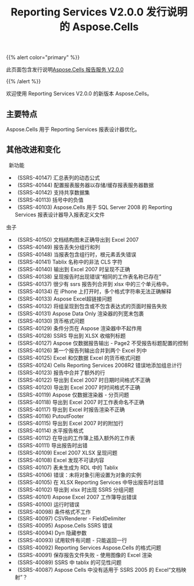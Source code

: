 ﻿---
title: Reporting Services V2.0.0 发行说明的 Aspose.Cells
type: docs
weight: 10
url: /zh/reportingservices/aspose-cells-for-reporting-services-v2-0-0-release-notes/
---
{{% alert color="primary" %}} 

此页面包含发行说明[Aspose.Cells 报告服务 V2.0.0](https://downloads.aspose.com/cells/reportingservices/new-releases/aspose.cells-for-reporting-services-v2.0.0/)

{{% /alert %}} 

欢迎使用 Reporting Services V2.0.0 的新版本 Aspose.Cells。
## **主要特点**
Aspose.Cells 用于 Reporting Services 报表设计器优化。
## **其他改进和变化**
 ` `新功能

- ` `(SSRS-40147) 汇总表列的动态公式
- ` `(SSRS-40144) 配置报表服务器以存储/缓存报表服务器数据
- ` `(SSRS-40142) 支持共享数据集
- ` `(SSRS-40113) 括号中的负值
- ` `(SSRS-40103) Aspose.Cells 用于 SQL Server 2008 的 Reporting Services 报表设计器导入报表定义文件

虫子

- ` `(SSRS-40150) 文档结构图未正确导出到 Excel 2007
- ` `(SSRS-40149) 报告丢失分组行和列
- ` `(SSRS-40148) 当报表包含组行时，根元素丢失错误
- ` `(SSRS-40141) Tablix 名称中的非法 CLS 字符
- ` `(SSRS-40140) 输出到 Excel 2007 时呈现不正确
- ` `(SSRS-40138) 呈现报告时出现错误“相同的工作表名称已存在”
- ` `(SSRS-40137) 很少有 ssrs 报告列合并到 xlsx 中的三个单元格中。
- ` `(SSRS-40134) 在 iPhone 上打开时，多个格式字符串无法正确解释
- ` `(SSRS-40133) Aspose Excel超链接问题
- ` `(SSRS-40132) 将组呈现到包含或不包含表达式的页面时报告失败
- ` `(SSRS-40131) Aspose Data Only 渲染器的列宽未包裹
- ` `(SSRS-40130) 货币格式问题
- ` `(SSRS-40129) 条件分页在 Aspose 渲染器中不起作用
- ` `(SSRS-40128) SSRS 导出到 XLSX 收缩列标题
- ` `(SSRS-40127) Aspose 仅数据报告输出 - Page2 不受报告标题配置的控制
- ` `(SSRS-40126) 第一个报告列输出合并到两个 Excel 列中
- ` `(SSRS-40125) Excel 和仅数据 Excel 的货币格式问题
- ` `(SSRS-40124) Cells Reporting Services 2008R2 错误地添加组总计行
- ` `(SSRS-40123) 报告中合并了额外的行
- ` `(SSRS-40122) 导出到 Excel 2007 时日期时间格式不正确
- ` `(SSRS-40120) 导出到 Excel 2007 时时间格式不正确
- ` `(SSRS-40119) Aspose 仅数据渲染器 - 分页问题
- ` `(SSRS-40118) 导出到 Excel 2007 时工作表命名不正确
- ` `(SSRS-40117) 导出到 Excel 时报告渲染不正确
- ` `(SSRS-40116) PutoutFooter
- ` `(SSRS-40115) 导出到 Excel 2007 时的附加行
- ` `(SSRS-40114) 水平报告格式
- ` `(SSRS-40112) 在导出的工作簿上插入额外的工作表
- ` `(SSRS-40111) 导出报告时出错
- ` `(SSRS-40109) Excel 2007 XLSX 呈现问题
- ` `(SSRS-40108) Excel 发现不可读内容
- ` `(SSRS-40107) 表未生成为 RDL 中的 Tablix
- ` `(SSRS-40106) 错误：未将对象引用设置为对象的实例
- ` `(SSRS-40105) 在 XLSX Reporting Services 中导出报告时出错
- ` `(SSRS-40102) 导出到 xlsx 时出现 SSRS 分组问题
- ` `(SSRS-40101) Aspose Excel 2007 工作簿导出错误
- ` `(SSRS-40100) 运行时错误
- ` `(SSRS-40098) 条件格式不工作
- ` `(SSRS-40097) CSVRenderer - FieldDelimiter
- ` `(SSRS-40095) Aspose.Cells SSRS 错误
- ` `(SSRS-40094) Dyn 隐藏参数
- ` `(SSRS-40093) 试用软件有问题 - 只能返回一行
- ` `(SSRS-40092) Reporting Services Aspose.Cells 的格式问题
- ` `(SSRS-40091) 保存报告文件失败 - 使用图像的 Excel 渲染
- ` `(SSRS-40089) SSRS 中 tablix 的可见性问题
- ` `(SSRS-40087) Aspose Cells 中没有适用于 SSRS 2005 的 Excel“文档映射”？
